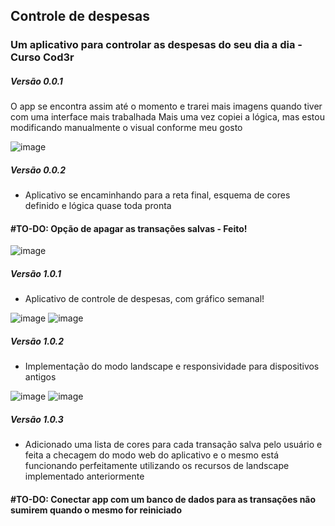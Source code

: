 ## Controle de despesas

### Um aplicativo para controlar as despesas do seu dia a dia - Curso Cod3r 

##### Versão 0.0.1
O app se encontra assim até o momento e trarei mais imagens quando tiver com uma interface mais trabalhada
Mais uma vez copiei a lógica, mas estou modificando manualmente o visual conforme meu gosto 

![image](https://user-images.githubusercontent.com/73318684/148659638-64d67001-c549-47aa-aa53-29b30edccb72.png)

##### Versão 0.0.2
- Aplicativo se encaminhando para a reta final, esquema de cores definido e lógica quase toda pronta  
#### #TO-DO: Opção de apagar as transações salvas - Feito!
![image](https://user-images.githubusercontent.com/73318684/148790631-6c41e420-84e9-4659-8739-9cbec3359825.png)

##### Versão 1.0.1

- Aplicativo de controle de despesas, com gráfico semanal!

![image](https://user-images.githubusercontent.com/73318684/148833329-ae651e6c-39d3-470c-a338-a336e6bd0edc.png) 
![image](https://user-images.githubusercontent.com/73318684/148833559-f42b77d3-4088-489c-8af8-7380405350bc.png)

##### Versão 1.0.2  

- Implementação do modo landscape e responsividade para dispositivos antigos  




![image](https://user-images.githubusercontent.com/73318684/149382083-b2b387f5-ccc0-4ea4-b165-b07488750a28.png) 
![image](https://user-images.githubusercontent.com/73318684/149382350-17ec6a37-4938-4ada-b467-2f3cb49b3b16.png)  

##### Versão 1.0.3  

- Adicionado uma lista de cores para cada transação salva pelo usuário e feita a checagem do modo web do aplicativo e o mesmo está funcionando perfeitamente utilizando os recursos de landscape implementado anteriormente

#### #TO-DO: Conectar app com um banco de dados para as transações não sumirem quando o mesmo for reiniciado





